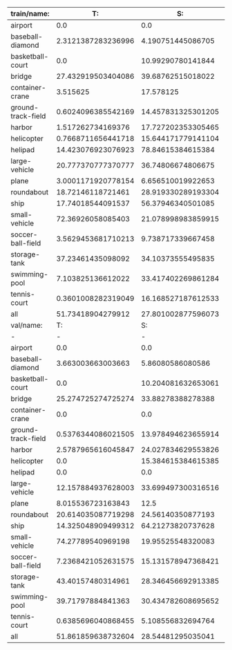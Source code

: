 | train/name:            | T:                     | S:                     | M:                     | L:                     | Total |                 
| - | - | - | - | - | - |
| airport                | 0.0                    | 0.0                    | 3.2679738562091503     | 96.73202614379085      | 306 |
| baseball-diamond       | 2.3121387283236996     | 4.190751445086705      | 67.34104046242774      | 26.15606936416185      | 692 |
| basketball-court       | 0.0                    | 10.99290780141844      | 38.829787234042556     | 50.177304964539005     | 564 |
| bridge                 | 27.432919503404086     | 39.68762515018022      | 27.99359231077293      | 4.885863035642771      | 2497 |
| container-crane        | 3.515625               | 17.578125              | 75.390625              | 3.515625               | 256 |
| ground-track-field     | 0.6024096385542169     | 14.457831325301205     | 29.31726907630522      | 55.622489959839356     | 498 |
| harbor                 | 1.517262734169376      | 17.727202353305465     | 50.34835113794705      | 30.407183774578108     | 6459 |
| helicopter             | 0.7668711656441718     | 15.644171779141104     | 75.61349693251533      | 7.975460122699387      | 652 |
| helipad                | 14.423076923076923     | 78.84615384615384      | 6.730769230769231      | 0.0                    | 104 |
| large-vehicle          | 20.777370777370777     | 36.74806674806675      | 42.234432234432234     | 0.24013024013024012    | 24570 |
| plane                  | 3.0001171920778154     | 6.656510019922653      | 64.18610101957108      | 26.157271768428455     | 8533 |
| roundabout             | 18.72146118721461      | 28.919330289193304     | 43.83561643835616      | 8.52359208523592       | 657 |
| ship                   | 17.74018544091537      | 56.37946340501085      | 24.59311501282304      | 1.2872361412507398     | 40552 |
| small-vehicle          | 72.36926058085403      | 21.078998983859915     | 6.549968097927547      | 0.0017723373585084008  | 169268 |
| soccer-ball-field      | 3.5629453681710213     | 9.738717339667458      | 23.51543942992874      | 63.18289786223278      | 421 |
| storage-tank           | 37.23461435098092      | 34.10373555495835      | 25.12765385649019      | 3.5339962375705456     | 7442 |
| swimming-pool          | 7.103825136612022      | 33.417402269861284     | 56.99873896595208      | 2.480033627574611      | 2379 |
| tennis-court           | 0.3601008282319049     | 16.168527187612533     | 35.25387108390349      | 48.21750090025207      | 2777 |
| all                    | 51.73418904279912      | 27.801002877596073     | 17.493029367859524     | 2.9717787117452823     | 268627 |
| val/name:              | T:                     | S:                     | M:                     | L:                     | Total |                 
| - | - | - | - | - | - |
| airport                | 0.0                    | 0.0                    | 1.9230769230769231     | 98.07692307692308      | 104 |
| baseball-diamond       | 3.663003663003663      | 5.86080586080586       | 65.2014652014652       | 25.274725274725274     | 273 |
| basketball-court       | 0.0                    | 10.204081632653061     | 51.02040816326531      | 38.775510204081634     | 147 |
| bridge                 | 25.274725274725274     | 33.88278388278388      | 36.81318681318681      | 4.029304029304029      | 546 |
| container-crane        | 0.0                    | 0.0                    | 100.0                  | 0.0                    | 14 |
| ground-track-field     | 0.5376344086021505     | 13.978494623655914     | 30.64516129032258      | 54.83870967741935      | 186 |
| harbor                 | 2.5787965616045847     | 24.027834629553826     | 44.49447400736799      | 28.8988948014736       | 2443 |
| helicopter             | 0.0                    | 15.384615384615385     | 51.282051282051285     | 33.333333333333336     | 78 |
| helipad                | 0.0                    | 0.0                    | 100.0                  | 0.0                    | 2 |
| large-vehicle          | 12.157884937628003     | 33.699497300316516     | 54.068143734872464     | 0.07447402718301992    | 5371 |
| plane                  | 8.015536723163843      | 12.5                   | 43.255649717514125     | 36.228813559322035     | 2832 |
| roundabout             | 20.614035087719298     | 24.56140350877193      | 46.92982456140351      | 7.894736842105263      | 228 |
| ship                   | 14.325048909499312     | 64.21273820737628      | 20.331860010144194     | 1.1303528729802188     | 13801 |
| small-vehicle          | 74.27789540969198      | 19.95525548320083      | 5.766849107107187      | 0.0                    | 50062 |
| soccer-ball-field      | 7.2368421052631575     | 15.131578947368421     | 21.05263157894737      | 56.578947368421055     | 152 |
| storage-tank           | 43.40157480314961      | 28.346456692913385     | 26.866141732283463     | 1.3858267716535433     | 3175 |
| swimming-pool          | 39.71797884841363      | 30.434782608695652     | 28.672150411280846     | 1.1750881316098707     | 851 |
| tennis-court           | 0.6385696040868455     | 5.108556832694764      | 47.12643678160919      | 47.12643678160919      | 783 |
| all                    | 51.861859638732604     | 28.54481295035041      | 16.142286052709505     | 3.451041358207482      | 81048 |

